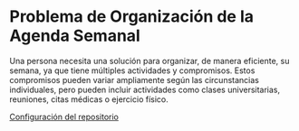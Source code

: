 # Problema de Organización de la Agenda Semanal

Una persona necesita una solución para organizar, de manera eficiente, su semana, ya 
que tiene múltiples actividades y compromisos. Estos compromisos pueden 
variar ampliamente según las circunstancias individuales, pero pueden incluir 
actividades como clases universitarias, reuniones, citas médicas o ejercicio físico.

[Configuración del repositorio](https://github.com/carlotiii30/organizacionSemanal/blob/Objetivo-0/configuracion.png)

